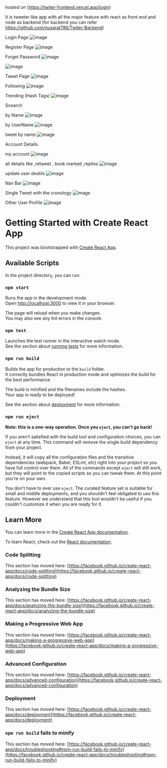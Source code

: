 hosted on (https://twiter-frontend.vercel.app/login)

It is tweeter like app with all the major feature with react as front end and node as backend 
(for backend you can refer https://github.com/nusarat786/Twiter-Backend)

Login Page
![image](https://github.com/nusarat786/Twiter-Frontend/assets/95936097/412e1b79-b38d-4835-98ba-98ae592ffeba)

Register Page
![image](https://github.com/nusarat786/Twiter-Frontend/assets/95936097/3954b3f8-97c9-4f97-b9d3-9ed89d4aecde)

Forget Password
![image](https://github.com/nusarat786/Twiter-Frontend/assets/95936097/03d5342f-1bd5-4d6e-8651-7c895876ee6e)

![image](https://github.com/nusarat786/Twiter-Frontend/assets/95936097/6a18e793-3600-4dac-8a94-b36a83308bdb)

Tweet Page
![image](https://github.com/nusarat786/Twiter-Frontend/assets/95936097/adb575c7-5ab3-4af7-90a4-2452e59b003b)

Following
![image](https://github.com/nusarat786/Twiter-Frontend/assets/95936097/14c22df9-bf2e-4ccc-b268-25aacf9d948a)

Trending (Hash Tags)
![image](https://github.com/nusarat786/Twiter-Frontend/assets/95936097/613cf0f0-ae65-4768-8d32-5fd5cb94c200)

Scearch 

  by Name
  ![image](https://github.com/nusarat786/Twiter-Frontend/assets/95936097/99819589-fa90-466e-a53d-fbf06bd3aeb3)
  
  by UserName
  ![image](https://github.com/nusarat786/Twiter-Frontend/assets/95936097/2b8f0eaa-8d51-44b3-a6a0-a0cb2ab935d1)

  tweet by name
  ![image](https://github.com/nusarat786/Twiter-Frontend/assets/95936097/03ffb447-1884-40fb-adaf-d4736b12f790)

Account Details

  my account
  ![image](https://github.com/nusarat786/Twiter-Frontend/assets/95936097/21b8f82f-86a0-487a-b0c2-cf60ca621d7f)

  all details like ,retweet , book marked ,replies
  ![image](https://github.com/nusarat786/Twiter-Frontend/assets/95936097/ae6a5245-552a-489b-b80a-0fc20a90a1db)

  update user deatils
  ![image](https://github.com/nusarat786/Twiter-Frontend/assets/95936097/88d3adf8-a3d9-46ec-97ee-877ef78ed28c)


Nav Bar
![image](https://github.com/nusarat786/Twiter-Frontend/assets/95936097/bf50386c-aa06-4790-8e50-68bc455e7815)
  
Single Tweet with the cronology
![image](https://github.com/nusarat786/Twiter-Frontend/assets/95936097/6a378b26-92d0-48ff-b653-78897146babb)

Other User Profile
![image](https://github.com/nusarat786/Twiter-Frontend/assets/95936097/8e083166-299a-4bc5-bf05-8675d7d39eca)

# Getting Started with Create React App

This project was bootstrapped with [Create React App](https://github.com/facebook/create-react-app).

## Available Scripts

In the project directory, you can run:

### `npm start`

Runs the app in the development mode.\
Open [http://localhost:3000](http://localhost:3000) to view it in your browser.

The page will reload when you make changes.\
You may also see any lint errors in the console.

### `npm test`

Launches the test runner in the interactive watch mode.\
See the section about [running tests](https://facebook.github.io/create-react-app/docs/running-tests) for more information.

### `npm run build`

Builds the app for production to the `build` folder.\
It correctly bundles React in production mode and optimizes the build for the best performance.

The build is minified and the filenames include the hashes.\
Your app is ready to be deployed!

See the section about [deployment](https://facebook.github.io/create-react-app/docs/deployment) for more information.

### `npm run eject`

**Note: this is a one-way operation. Once you `eject`, you can't go back!**

If you aren't satisfied with the build tool and configuration choices, you can `eject` at any time. This command will remove the single build dependency from your project.

Instead, it will copy all the configuration files and the transitive dependencies (webpack, Babel, ESLint, etc) right into your project so you have full control over them. All of the commands except `eject` will still work, but they will point to the copied scripts so you can tweak them. At this point you're on your own.

You don't have to ever use `eject`. The curated feature set is suitable for small and middle deployments, and you shouldn't feel obligated to use this feature. However we understand that this tool wouldn't be useful if you couldn't customize it when you are ready for it.

## Learn More

You can learn more in the [Create React App documentation](https://facebook.github.io/create-react-app/docs/getting-started).

To learn React, check out the [React documentation](https://reactjs.org/).

### Code Splitting

This section has moved here: [https://facebook.github.io/create-react-app/docs/code-splitting](https://facebook.github.io/create-react-app/docs/code-splitting)

### Analyzing the Bundle Size

This section has moved here: [https://facebook.github.io/create-react-app/docs/analyzing-the-bundle-size](https://facebook.github.io/create-react-app/docs/analyzing-the-bundle-size)

### Making a Progressive Web App

This section has moved here: [https://facebook.github.io/create-react-app/docs/making-a-progressive-web-app](https://facebook.github.io/create-react-app/docs/making-a-progressive-web-app)

### Advanced Configuration

This section has moved here: [https://facebook.github.io/create-react-app/docs/advanced-configuration](https://facebook.github.io/create-react-app/docs/advanced-configuration)

### Deployment

This section has moved here: [https://facebook.github.io/create-react-app/docs/deployment](https://facebook.github.io/create-react-app/docs/deployment)

### `npm run build` fails to minify

This section has moved here: [https://facebook.github.io/create-react-app/docs/troubleshooting#npm-run-build-fails-to-minify](https://facebook.github.io/create-react-app/docs/troubleshooting#npm-run-build-fails-to-minify)

